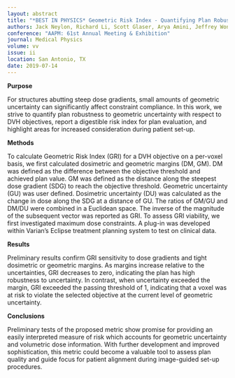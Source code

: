 ```yaml
---
layout: abstract
title: "*BEST IN PHYSICS* Geometric Risk Index - Quantifying Plan Robustness with Respect to Geometric Uncertainty and DVH Objectives"
authors: Jack Neylon, Richard Li, Scott Glaser, Arya Amini, Jeffrey Wong, and An Liu
conference: "AAPM: 61st Annual Meeting & Exhibition"
journal: Medical Physics
volume: vv
issue: ii
location: San Antonio, TX
date: 2019-07-14
---
```

**Purpose**

For structures abutting steep dose gradients, small amounts of geometric uncertainty can significantly affect constraint compliance. In this work, we strive to quantify plan robustness to geometric uncertainty with respect to DVH objectives, report a digestible risk index for plan evaluation, and highlight areas for increased consideration during patient set-up.

**Methods**

To calculate Geometric Risk Index (GRI) for a DVH objective on a per-voxel basis, we first calculated dosimetric and geometric margins (DM, GM). DM was defined as the difference between the objective threshold and achieved plan value. GM was defined as the distance along the steepest dose gradient (SDG) to reach the objective threshold. Geometric uncertainty (GU) was user defined. Dosimetric uncertainty (DU) was calculated as the change in dose along the SDG at a distance of GU. The ratios of GM/GU and DM/DU were combined in a Euclidean space. The inverse of the magnitude of the subsequent vector was reported as GRI. To assess GRI viability, we first investigated maximum dose constraints. A plug-in was developed within Varian’s Eclipse treatment planning system to test on clinical data.

**Results**

Preliminary results confirm GRI sensitivity to dose gradients and tight dosimetric or geometric margins. As margins increase relative to the uncertainties, GRI decreases to zero, indicating the plan has high robustness to uncertainty. In contrast, when uncertainty exceeded the margin, GRI exceeded the passing threshold of 1, indicating that a voxel was at risk to violate the selected objective at the current level of geometric uncertainty.

**Conclusions**

Preliminary tests of the proposed metric show promise for providing an easily interpreted measure of risk which accounts for geometric uncertainty and volumetric dose information. With further development and improved sophistication, this metric could become a valuable tool to assess plan quality and guide focus for patient alignment during image-guided set-up procedures.

